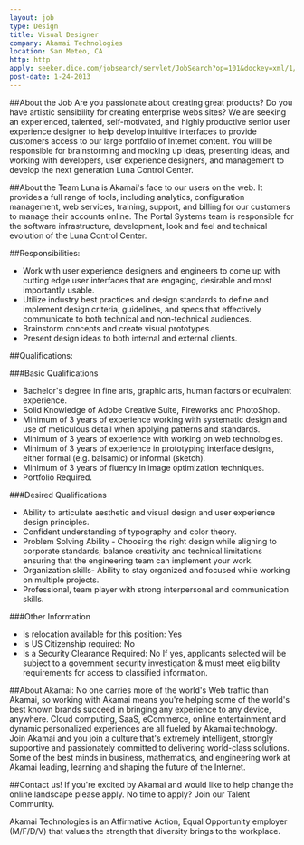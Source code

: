 ```yaml
---
layout: job
type: Design
title: Visual Designer
company: Akamai Technologies
location: San Meteo, CA
http: http
apply: seeker.dice.com/jobsearch/servlet/JobSearch?op=101&dockey=xml/1/b/1bdf51007965b0d7e606e5a2bd324042@endecaindex&c=1&source=201
post-date: 1-24-2013
--- 
```


##About the Job
Are you passionate about creating great products? Do you have artistic sensibility for creating enterprise webs sites? We are seeking an experienced, talented, self-motivated, and highly productive senior user experience designer to help develop intuitive interfaces to provide customers access to our large portfolio of Internet content. You will be responsible for brainstorming and mocking up ideas, presenting ideas, and working with developers, user experience designers, and management to develop the next generation Luna Control Center.

##About the Team
Luna is Akamai's face to our users on the web. It provides a full range of tools, including analytics, configuration management, web services, training, support, and billing for our customers to manage their accounts online. The Portal Systems team is responsible for the software infrastructure, development, look and feel and technical evolution of the Luna Control Center.

##Responsibilities:
* Work with user experience designers and engineers to come up with cutting edge user interfaces that are engaging, desirable and most importantly usable.
* Utilize industry best practices and design standards to define and implement design criteria, guidelines, and specs that effectively communicate to both technical and non-technical audiences.
* Brainstorm concepts and create visual prototypes.
* Present design ideas to both internal and external clients.

##Qualifications:

###Basic Qualifications
* Bachelor's degree in fine arts, graphic arts, human factors or equivalent experience.
* Solid Knowledge of Adobe Creative Suite, Fireworks and PhotoShop.
* Minimum of 3 years of experience working with systematic design and use of meticulous detail when applying patterns and standards.
* Minimum of 3 years of experience with working on web technologies.
* Minimum of 3 years of experience in prototyping interface designs, either formal (e.g. balsamic) or informal (sketch).
* Minimum of 3 years of fluency in image optimization techniques.
* Portfolio Required.

###Desired Qualifications
* Ability to articulate aesthetic and visual design and user experience design principles.
* Confident understanding of typography and color theory.
* Problem Solving Ability - Choosing the right design while aligning to corporate standards; balance creativity and technical limitations ensuring that the engineering team can implement your work.
* Organization skills- Ability to stay organized and focused while working on multiple projects.
* Professional, team player with strong interpersonal and communication skills.

###Other Information
* Is relocation available for this position: Yes
* Is US Citizenship required: No
* Is a Security Clearance Required: No
If yes, applicants selected will be subject to a government security investigation & must meet eligibility requirements for access to classified information.

##About Akamai:
No one carries more of the world's Web traffic than Akamai, so working with Akamai means you're helping some of the world's best known brands succeed in bringing any experience to any device, anywhere. Cloud computing, SaaS, eCommerce, online entertainment and dynamic personalized experiences are all fueled by Akamai technology. Join Akamai and you join a culture that's extremely intelligent, strongly supportive and passionately committed to delivering world-class solutions. Some of the best minds in business, mathematics, and engineering work at Akamai leading, learning and shaping the future of the Internet.

##Contact us!
If you're excited by Akamai and would like to help change the online landscape please apply. No time to apply? Join our Talent Community.

Akamai Technologies is an Affirmative Action, Equal Opportunity employer (M/F/D/V) that values the strength that diversity brings to the workplace.